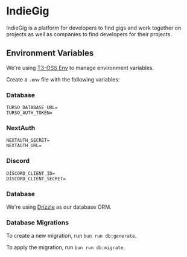 # IndieGig

IndieGig is a platform for developers to find gigs and work together on projects as well as companies to find developers for their projects.

## Environment Variables

We're using [T3-OSS Env](https://github.com/t3-oss/env-nextjs) to manage environment variables.

Create a `.env` file with the following variables:

### Database
```
TURSO_DATABASE_URL=
TURSO_AUTH_TOKEN=
```

### NextAuth
```
NEXTAUTH_SECRET=
NEXTAUTH_URL=
```

### Discord
```
DISCORD_CLIENT_ID=
DISCORD_CLIENT_SECRET=
```

### Database

We're using [Drizzle](https://orm.drizzle.team/) as our database ORM.

### Database Migrations

To create a new migration, run `bun run db:generate`.

To apply the migration, run `bun run db:migrate`.